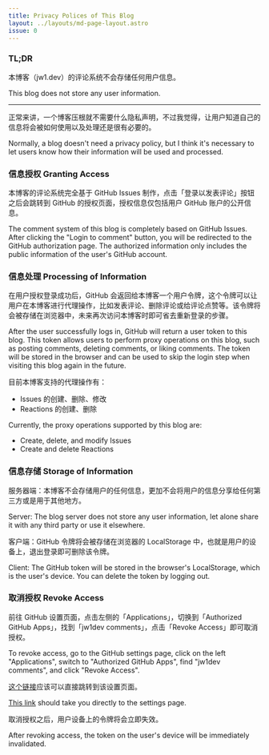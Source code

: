 ```yaml
---
title: Privacy Polices of This Blog
layout: ../layouts/md-page-layout.astro
issue: 0
---
```


### TL;DR

本博客（jw1.dev）的评论系统不会存储任何用户信息。

This blog does not store any user information.

--- 

正常来讲，一个博客压根就不需要什么隐私声明，不过我觉得，让用户知道自己的信息将会被如何使用以及处理还是很有必要的。

Normally, a blog doesn't need a privacy policy, but I think it's necessary to let users know how their information will be used and processed.

### 信息授权 Granting Access

本博客的评论系统完全基于 GitHub Issues 制作，点击「登录以发表评论」按钮之后会跳转到 GitHub 的授权页面，授权信息仅包括用户 GitHub 账户的公开信息。

The comment system of this blog is completely based on GitHub Issues. After clicking the "Login to comment" button, you will be redirected to the GitHub authorization page. The authorized information only includes the public information of the user's GitHub account.

### 信息处理 Processing of Information

在用户授权登录成功后，GitHub 会返回给本博客一个用户令牌，这个令牌可以让用户在本博客进行代理操作，比如发表评论、删除评论或给评论点赞等。该令牌将会被存储在浏览器中，未来再次访问本博客时即可省去重新登录的步骤。

After the user successfully logs in, GitHub will return a user token to this blog. This token allows users to perform proxy operations on this blog, such as posting comments, deleting comments, or liking comments. The token will be stored in the browser and can be used to skip the login step when visiting this blog again in the future.

目前本博客支持的代理操作有：

- Issues 的创建、删除、修改
- Reactions 的创建、删除

Currently, the proxy operations supported by this blog are:

- Create, delete, and modify Issues
- Create and delete Reactions


### 信息存储 Storage of Information

服务器端：本博客不会存储用户的任何信息，更加不会将用户的信息分享给任何第三方或是用于其他地方。

Server: The blog server does not store any user information, let alone share it with any third party or use it elsewhere.

客户端：GitHub 令牌将会被存储在浏览器的 LocalStorage 中，也就是用户的设备上，退出登录即可删除该令牌。

Client: The GitHub token will be stored in the browser's LocalStorage, which is the user's device. You can delete the token by logging out.

### 取消授权 Revoke Access

前往 GitHub 设置页面，点击左侧的「Applications」，切换到「Authorized GitHub Apps」，找到「jw1dev comments」，点击「Revoke Access」即可取消授权。

To revoke access, go to the GitHub settings page, click on the left "Applications", switch to "Authorized GitHub Apps", find "jw1dev comments", and click "Revoke Access".

[这个链接](https://github.com/settings/connections/applications/Iv1.717c117523f74671)应该可以直接跳转到该设置页面。

[This link](https://github.com/settings/connections/applications/Iv1.717c117523f74671) should take you directly to the settings page.

取消授权之后，用户设备上的令牌将会立即失效。

After revoking access, the token on the user's device will be immediately invalidated.
